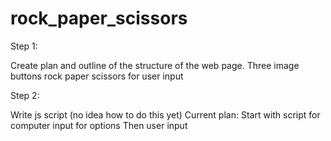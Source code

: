 # rock_paper_scissors

Step 1:

Create plan and outline of the structure of the web page.
Three image buttons rock paper scissors for user input

Step 2:

Write js script (no idea how to do this yet)
Current plan:
Start with script for computer input for options
Then user input

